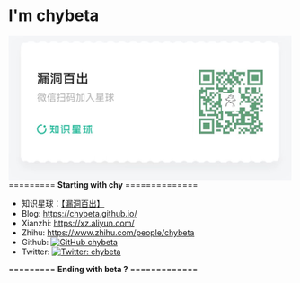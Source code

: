 # I'm chybeta

<img align='right' src="./zsxq_ldbc2.jpg">

========= **Starting with chy** ==============
- 知识星球：[【漏洞百出】](https://public.zsxq.com/groups/555848225184.html)
- Blog: https://chybeta.github.io/
- Xianzhi: https://xz.aliyun.com/
- Zhihu: https://www.zhihu.com/people/chybeta
- Github: [![GitHub chybeta](https://img.shields.io/github/followers/chybeta?label=follow%20github&style=flat-square)](https://github.com/chybeta)
- Twitter: [![Twitter: chybeta](https://img.shields.io/twitter/follow/chybeta?style=flat-square)](https://twitter.com/chybeta)

========= **Ending with beta ?** =============


